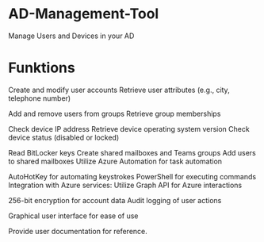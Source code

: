# AD-Management-Tool
Manage Users and Devices in your AD 

# Funktions

Create and modify user accounts
Retrieve user attributes (e.g., city, telephone number)

Add and remove users from groups
Retrieve group memberships

Check device IP address
Retrieve device operating system version
Check device status (disabled or locked)

Read BitLocker keys
Create shared mailboxes and Teams groups
Add users to shared mailboxes
Utilize Azure Automation for task automation

AutoHotKey for automating keystrokes
PowerShell for executing commands
Integration with Azure services:
Utilize Graph API for Azure interactions

256-bit encryption for account data
Audit logging of user actions

Graphical user interface for ease of use

Provide user documentation for reference.
